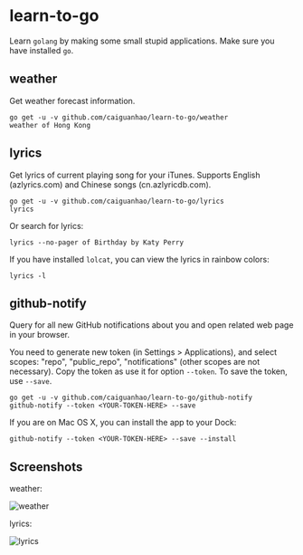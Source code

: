 learn-to-go
===========

Learn `golang` by making some small stupid applications.
Make sure you have installed `go`.

## weather

Get weather forecast information.

```
go get -u -v github.com/caiguanhao/learn-to-go/weather
weather of Hong Kong
```

## lyrics

Get lyrics of current playing song for your iTunes.
Supports English (azlyrics.com) and Chinese songs (cn.azlyricdb.com).

```
go get -u -v github.com/caiguanhao/learn-to-go/lyrics
lyrics
```

Or search for lyrics:

```
lyrics --no-pager of Birthday by Katy Perry
```

If you have installed `lolcat`, you can view the lyrics in rainbow colors:

```
lyrics -l
```

## github-notify

Query for all new GitHub notifications about you and open related web page
in your browser.

You need to generate new token (in Settings > Applications), and select scopes:
"repo", "public_repo", "notifications" (other scopes are not necessary).
Copy the token as use it for option `--token`. To save the token, use `--save`.

```
go get -u -v github.com/caiguanhao/learn-to-go/github-notify
github-notify --token <YOUR-TOKEN-HERE> --save
```

If you are on Mac OS X, you can install the app to your Dock:

```
github-notify --token <YOUR-TOKEN-HERE> --save --install
```

## Screenshots

weather:

![weather](https://cloud.githubusercontent.com/assets/1284703/3951341/89923244-26d4-11e4-8a4b-2e2b23963410.png)

lyrics:

![lyrics](https://cloud.githubusercontent.com/assets/1284703/4271003/e3db2620-3cd2-11e4-95d3-924436500579.png)
